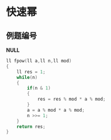 # 快速幂

## 例题编号

**NULL**

```c++
ll fpow(ll a,ll n,ll mod)
{
    ll res = 1;
    while(n)
    {
        if(n & 1)
        {
            res = res % mod * a % mod;
        }
        a = a % mod * a % mod;
        n >>= 1;
    }
    return res; 
}
```

